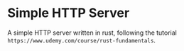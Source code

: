 # Simple HTTP Server
A simple HTTP server written in rust, following the tutorial `https://www.udemy.com/course/rust-fundamentals`.
